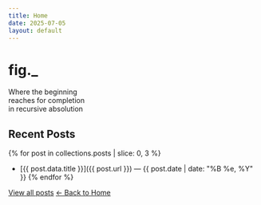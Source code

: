 ```yaml
---
title: Home
date: 2025-07-05
layout: default
---
```


# fig._

Where the beginning<br>
reaches for completion<br>
in recursive absolution

## Recent Posts

{% for post in collections.posts | slice: 0, 3 %}
- [{{ post.data.title }}]({{ post.url }}) — {{ post.date | date: "%B %e, %Y" }}
{% endfor %}

[View all posts](/posts)
[← Back to Home](/)